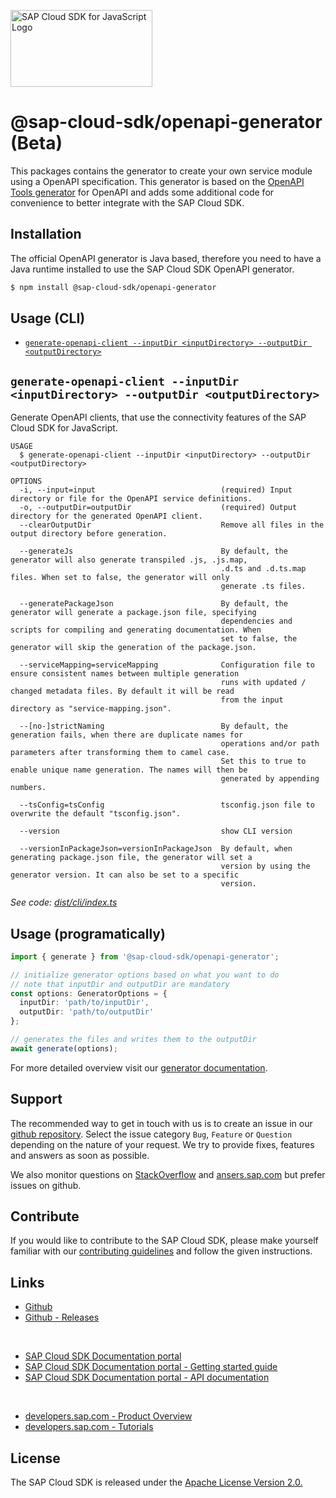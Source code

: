 <!-- sap-cloud-sdk-logo -->
<!-- This block is inserted by scripts/replace-common-readme.ts. Do not adjust it manually. -->
<a href="https://sap.com/s4sdk"><img src="https://help.sap.com/doc/2324e9c3b28748a4ae2ad08166d77675/1.0/en-US/logo-with-js.svg" alt="SAP Cloud SDK for JavaScript Logo" height="122.92" width="226.773"/></a>
<!-- sap-cloud-sdk-logo-stop -->

# @sap-cloud-sdk/openapi-generator (Beta)

This packages contains the generator to create your own service module using a OpenAPI specification.
This generator is based on the [OpenAPI Tools generator](https://openapi-generator.tech/) for OpenAPI and adds some additional code for convenience to better integrate with the SAP Cloud SDK.

## Installation

The official OpenAPI generator is Java based, therefore you need to have a Java runtime installed to use the SAP Cloud SDK OpenAPI generator.

```bash
$ npm install @sap-cloud-sdk/openapi-generator
```

## Usage (CLI)

<!-- prettier-ignore-start -->
<!-- commands -->
* [`generate-openapi-client --inputDir <inputDirectory> --outputDir <outputDirectory>`](#generate-openapi-client---inputdir-inputdirectory---outputdir-outputdirectory)

## `generate-openapi-client --inputDir <inputDirectory> --outputDir <outputDirectory>`

Generate OpenAPI clients, that use the connectivity features of the SAP Cloud SDK for JavaScript.

```
USAGE
  $ generate-openapi-client --inputDir <inputDirectory> --outputDir <outputDirectory>

OPTIONS
  -i, --input=input                            (required) Input directory or file for the OpenAPI service definitions.
  -o, --outputDir=outputDir                    (required) Output directory for the generated OpenAPI client.
  --clearOutputDir                             Remove all files in the output directory before generation.

  --generateJs                                 By default, the generator will also generate transpiled .js, .js.map,
                                               .d.ts and .d.ts.map files. When set to false, the generator will only
                                               generate .ts files.

  --generatePackageJson                        By default, the generator will generate a package.json file, specifying
                                               dependencies and scripts for compiling and generating documentation. When
                                               set to false, the generator will skip the generation of the package.json.

  --serviceMapping=serviceMapping              Configuration file to ensure consistent names between multiple generation
                                               runs with updated / changed metadata files. By default it will be read
                                               from the input directory as "service-mapping.json".

  --[no-]strictNaming                          By default, the generation fails, when there are duplicate names for
                                               operations and/or path parameters after transforming them to camel case.
                                               Set this to true to enable unique name generation. The names will then be
                                               generated by appending numbers.

  --tsConfig=tsConfig                          tsconfig.json file to overwrite the default "tsconfig.json".

  --version                                    show CLI version

  --versionInPackageJson=versionInPackageJson  By default, when generating package.json file, the generator will set a
                                               version by using the generator version. It can also be set to a specific
                                               version.
```

_See code: [dist/cli/index.ts](https://github.com/SAP/cloud-sdk-js/blob/v1.41.0/dist/cli/index.ts)_
<!-- commandsstop -->
<!-- prettier-ignore-end -->

## Usage (programatically)

```ts
import { generate } from '@sap-cloud-sdk/openapi-generator';

// initialize generator options based on what you want to do
// note that inputDir and outputDir are mandatory
const options: GeneratorOptions = {
  inputDir: 'path/to/inputDir',
  outputDir: 'path/to/outputDir'
};

// generates the files and writes them to the outputDir
await generate(options);
```

For more detailed overview visit our [generator documentation](https://sap.github.io/cloud-sdk/docs/js/features/openapi/generate-openapi-client).

<!-- sap-cloud-sdk-common-readme -->
<!-- This block is inserted by scripts/replace-common-readme.ts. Do not adjust it manually. -->
## Support

The recommended way to get in touch with us is to create an issue in our [github repository](https://github.com/SAP/cloud-sdk-js/issues).
Select the issue category `Bug`, `Feature` or `Question` depending on the nature of your request.
We try to provide fixes, features and answers as soon as possible.

We also monitor questions on [StackOverflow](https://stackoverflow.com/questions/tagged/sap-cloud-sdk?tab=Newest) and [ansers.sap.com](https://answers.sap.com/tags/73555000100800000895) but prefer issues on github.

## Contribute

If you would like to contribute to the SAP Cloud SDK, please make yourself familiar with our [contributing guidelines](https://github.com/SAP/cloud-sdk-js/blob/main/CONTRIBUTING.md) and follow the given instructions.

## Links

- [Github](https://github.com/SAP/cloud-sdk-js)
- [Github - Releases](https://github.com/SAP/cloud-sdk-js/releases)

<br>

- [SAP Cloud SDK Documentation portal](https://sap.github.io/cloud-sdk/)
- [SAP Cloud SDK Documentation portal - Getting started guide](https://sap.github.io/cloud-sdk/docs/js/getting-started)
- [SAP Cloud SDK Documentation portal - API documentation](https://sap.github.io/cloud-sdk/docs/js/api-reference-js-ts)

<br>

- [developers.sap.com - Product Overview](https://developers.sap.com/topics/cloud-sdk.html)
- [developers.sap.com - Tutorials](https://developers.sap.com/tutorial-navigator.html?tag=products:technology-platform/sap-cloud-sdk/sap-cloud-sdk&tag=topic:javascript)

## License

The SAP Cloud SDK is released under the [Apache License Version 2.0.](http://www.apache.org/licenses/)
<!-- sap-cloud-sdk-common-readme-stop -->

